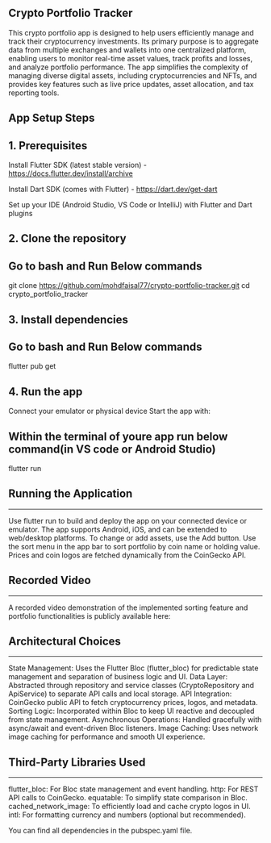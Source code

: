 ## Crypto Portfolio Tracker ##

This crypto portfolio app is designed to help users efficiently manage and track their cryptocurrency investments. Its primary purpose is to aggregate data from multiple exchanges and wallets into one centralized platform, enabling users to monitor real-time asset values, track profits and losses, and analyze portfolio performance. The app simplifies the complexity of managing diverse digital assets, including cryptocurrencies and NFTs, and provides key features such as live price updates, asset allocation, and tax reporting tools.

 App Setup Steps
 -------------------

## 1. Prerequisites

Install Flutter SDK (latest stable version) - https://docs.flutter.dev/install/archive

Install Dart SDK (comes with Flutter) - https://dart.dev/get-dart

Set up your IDE (Android Studio, VS Code or IntelliJ) with Flutter and Dart plugins

## 2. Clone the repository

Go to bash and Run Below commands
-------------------
git clone https://github.com/mohdfaisal77/crypto-portfolio-tracker.git
cd crypto_portfolio_tracker

## 3. Install dependencies

Go to bash and Run Below commands
-------------------
flutter pub get

## 4. Run the app

Connect your emulator or physical device
Start the app with:

Within the terminal of youre app run below command(in VS code or Android Studio)
-----------------
flutter run

## Running the Application ##
-------------------------------------------------

Use flutter run to build and deploy the app on your connected device or emulator.
The app supports Android, iOS, and can be extended to web/desktop platforms.
To change or add assets, use the Add button.
Use the sort menu in the app bar to sort portfolio by coin name or holding value.
Prices and coin logos are fetched dynamically from the CoinGecko API.

## Recorded Video ##
--------------------
A recorded video demonstration of the implemented sorting feature and portfolio functionalities is publicly available here:


## Architectural Choices ##
--------------------------------

State Management: Uses the Flutter Bloc (flutter_bloc) for predictable state management and separation of business logic and UI.
Data Layer: Abstracted through repository and service classes (CryptoRepository and ApiService) to separate API calls and local storage.
API Integration: CoinGecko public API to fetch cryptocurrency prices, logos, and metadata.
Sorting Logic: Incorporated within Bloc to keep UI reactive and decoupled from state management.
Asynchronous Operations: Handled gracefully with async/await and event-driven Bloc listeners.
Image Caching: Uses network image caching for performance and smooth UI experience.


## Third-Party Libraries Used ##
--------------------------------------
flutter_bloc: For Bloc state management and event handling.
http: For REST API calls to CoinGecko.
equatable: To simplify state comparison in Bloc.
cached_network_image: To efficiently load and cache crypto logos in UI.
intl: For formatting currency and numbers (optional but recommended).

You can find all dependencies in the pubspec.yaml file.
